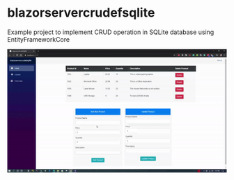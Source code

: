# blazorservercrudefsqlite
Example project to implement CRUD operation in SQLite database using EntityFrameworkCore

![](BlazorCrudSqlite.gif)
